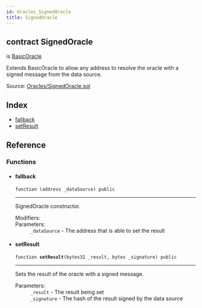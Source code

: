 ```yaml
---
id: Oracles_SignedOracle
title: SignedOracle
---
```


<div class="contract-doc"><div class="contract"><h2 class="contract-header"><span class="contract-kind">contract</span> SignedOracle</h2><p class="base-contracts"><span>is</span> <a href="Oracles_BasicOracle.html">BasicOracle</a></p><p class="description">Extends BasicOracle to allow any address to resolve the oracle with a signed message from the data source.</p><div class="source">Source: <a href="https://github.com/levelkdev/tidbit/blob/v0.1.0/contracts/Oracles/SignedOracle.sol" target="_blank">Oracles/SignedOracle.sol</a></div></div><div class="index"><h2>Index</h2><ul><li><a href="Oracles_SignedOracle.html#">fallback</a></li><li><a href="Oracles_SignedOracle.html#setResult">setResult</a></li></ul></div><div class="reference"><h2>Reference</h2><div class="functions"><h3>Functions</h3><ul><li><div class="item function"><span id="fallback" class="anchor-marker"></span><h4 class="name">fallback</h4><div class="body"><code class="signature">function <strong></strong><span>(address _dataSource) </span><span>public </span></code><hr/><div class="description"><p>SignedOracle constructor.</p></div><dl><dt><span class="label-modifiers">Modifiers:</span></dt><dd></dd><dt><span class="label-parameters">Parameters:</span></dt><dd><div><code>_dataSource</code> - The address that is able to set the result</div></dd></dl></div></div></li><li><div class="item function"><span id="setResult" class="anchor-marker"></span><h4 class="name">setResult</h4><div class="body"><code class="signature">function <strong>setResult</strong><span>(bytes32 _result, bytes _signature) </span><span>public </span></code><hr/><div class="description"><p>Sets the result of the oracle with a signed message.</p></div><dl><dt><span class="label-parameters">Parameters:</span></dt><dd><div><code>_result</code> - The result being set</div><div><code>_signature</code> - The hash of the result signed by the data source</div></dd></dl></div></div></li></ul></div></div></div>
